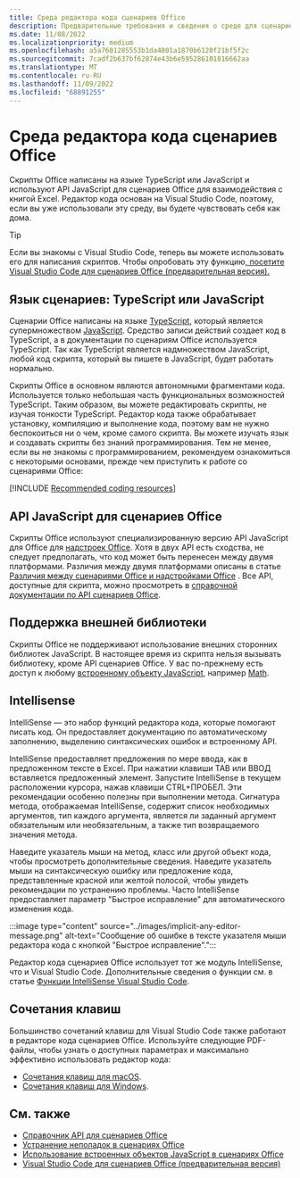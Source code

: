 ```yaml
---
title: Среда редактора кода сценариев Office
description: Предварительные требования и сведения о среде для сценариев Office в Excel в Интернете.
ms.date: 11/08/2022
ms.localizationpriority: medium
ms.openlocfilehash: a5a7601285553b1da4001a1870b6120f21bf5f2c
ms.sourcegitcommit: 7cadf2b637bf62874e43b6e595286101816662aa
ms.translationtype: MT
ms.contentlocale: ru-RU
ms.lasthandoff: 11/09/2022
ms.locfileid: "68891255"
---
```

# <a name="office-scripts-code-editor-environment"></a>Среда редактора кода сценариев Office

Скрипты Office написаны на языке TypeScript или JavaScript и используют API JavaScript для сценариев Office для взаимодействия с книгой Excel. Редактор кода основан на Visual Studio Code, поэтому, если вы уже использовали эту среду, вы будете чувствовать себя как дома.

> [!TIP]
> Если вы знакомы с Visual Studio Code, теперь вы можете использовать его для написания скриптов. Чтобы опробовать эту функцию[, посетите Visual Studio Code для сценариев Office (предварительная версия).](../develop/vscode-for-scripts.md)

## <a name="scripting-language-typescript-or-javascript"></a>Язык сценариев: TypeScript или JavaScript

Сценарии Office написаны на языке [TypeScript](https://www.typescriptlang.org/docs/home.html), который является супермножеством [JavaScript](https://developer.mozilla.org/docs/Web/JavaScript). Средство записи действий создает код в TypeScript, а в документации по сценариям Office используется TypeScript. Так как TypeScript является надмножеством JavaScript, любой код скрипта, который вы пишете в JavaScript, будет работать нормально.

Скрипты Office в основном являются автономными фрагментами кода. Используется только небольшая часть функциональных возможностей TypeScript. Таким образом, вы можете редактировать скрипты, не изучая тонкости TypeScript. Редактор кода также обрабатывает установку, компиляцию и выполнение кода, поэтому вам не нужно беспокоиться ни о чем, кроме самого скрипта. Вы можете изучать язык и создавать скрипты без знаний программирования. Тем не менее, если вы не знакомы с программированием, рекомендуем ознакомиться с некоторыми основами, прежде чем приступить к работе со сценариями Office:

[!INCLUDE [Recommended coding resources](../includes/coding-basics-references.md)]

## <a name="office-scripts-javascript-api"></a>API JavaScript для сценариев Office

Скрипты Office используют специализированную версию API JavaScript для Office для [надстроек Office](/office/dev/add-ins/overview/index). Хотя в двух API есть сходства, не следует предполагать, что код может быть перенесен между двумя платформами. Различия между двумя платформами описаны в статье [Различия между сценариями Office и надстройками Office](../resources/add-ins-differences.md#apis) . Все API, доступные для скрипта, можно просмотреть в [справочной документации по API сценариев Office](/javascript/api/office-scripts/overview).

## <a name="external-library-support"></a>Поддержка внешней библиотеки

Скрипты Office не поддерживают использование внешних сторонних библиотек JavaScript. В настоящее время из скрипта нельзя вызывать библиотеку, кроме API сценариев Office. У вас по-прежнему есть доступ к любому [встроенному объекту JavaScript](../develop/javascript-objects.md), например [Math](https://developer.mozilla.org/docs/Web/JavaScript/Reference/Global_Objects/Math).

## <a name="intellisense"></a>Intellisense

IntelliSense — это набор функций редактора кода, которые помогают писать код. Он предоставляет документацию по автоматическому заполнению, выделению синтаксических ошибок и встроенному API.

IntelliSense предоставляет предложения по мере ввода, как в предложенном тексте в Excel. При нажатии клавиши TAB или ВВОД вставляется предложенный элемент. Запустите IntelliSense в текущем расположении курсора, нажав клавиши CTRL+ПРОБЕЛ. Эти рекомендации особенно полезны при выполнении метода. Сигнатура метода, отображаемая IntelliSense, содержит список необходимых аргументов, тип каждого аргумента, является ли заданный аргумент обязательным или необязательным, а также тип возвращаемого значения метода.

Наведите указатель мыши на метод, класс или другой объект кода, чтобы просмотреть дополнительные сведения. Наведите указатель мыши на синтаксическую ошибку или предложение кода, представленные красной или желтой полосой, чтобы увидеть рекомендации по устранению проблемы. Часто IntelliSense предоставляет параметр "Быстрое исправление" для автоматического изменения кода.

:::image type="content" source="../images/implicit-any-editor-message.png" alt-text="Сообщение об ошибке в тексте указателя мыши редактора кода с кнопкой &quot;Быстрое исправление&quot;.":::

Редактор кода сценариев Office использует тот же модуль IntelliSense, что и Visual Studio Code. Дополнительные сведения о функции см. в статье [Функции IntelliSense Visual Studio Code](https://code.visualstudio.com/docs/editor/intellisense#_intellisense-features).

## <a name="keyboard-shortcuts"></a>Сочетания клавиш

Большинство сочетаний клавиш для Visual Studio Code также работают в редакторе кода сценариев Office. Используйте следующие PDF-файлы, чтобы узнать о доступных параметрах и максимально эффективно использовать редактор кода:

- [Сочетания клавиш для macOS](https://code.visualstudio.com/shortcuts/keyboard-shortcuts-macos.pdf).
- [Сочетания клавиш для Windows](https://code.visualstudio.com/shortcuts/keyboard-shortcuts-windows.pdf).

## <a name="see-also"></a>См. также

- [Справочник API для сценариев Office](/javascript/api/office-scripts/overview)
- [Устранение неполадок в сценариях Office](../testing/troubleshooting.md)
- [Использование встроенных объектов JavaScript в сценариях Office](../develop/javascript-objects.md)
- [Visual Studio Code для сценариев Office (предварительная версия)](../develop/vscode-for-scripts.md)

